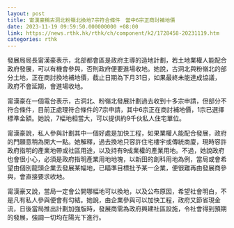 ```yaml
---
layout: post
title: 甯漢豪稱古洞北粉嶺北換地7宗符合條件　當中6宗正商討補地價
date: 2023-11-19 09:59:50.000000000 +08:00
link: https://news.rthk.hk/rthk/ch/component/k2/1728458-20231119.htm
categories: rthk
---
```


發展局局長甯漢豪表示，北部都會區是政府主導的造地計劃，若土地業權人能配合政府發展，可以有機會參與，否則政府便要進場收地。她說，古洞北與粉嶺北的部分土地，正在商討換地補地價，截止日期為下月31日，如果最終未能達成協議，政府不會延期，會進場收地。

甯漢豪在一個電台表示，古洞北、粉嶺北發展計劃過去收到十多宗申請，但部分不符合條件，目前正處理符合條件的7宗申請，其中6宗正在商討補地價，1宗已選擇標準金額。她說，7幅地相當大，可以提供約9千伙私人住宅單位。

甯漢豪說，私人參與計劃其中一個好處是加快工程，如果業權人能配合發展，政府的門願意稍為開大一點。她解釋，過去換地只容許住宅樓宇或傳統商廈，現時容許政府指明的產業地帶或社區用途，以及持有9成業權的產業用地。不過，她說政府也會很小心，必須是政府指明產業用地地塊，以新田的創科用地為例，當局或會希望由個別龍頭企業去發展某幅地，已瞄準目標批予某一企業，便很難再由發展商參與，會直接要求收地。

甯漢豪又說，當局一定會公開哪幅地可以換地，以及公布原因，希望社會明白，不是凡有私人參與便會有勾結。她說，由企業參與可以加快工程，政府又節省現金流，日後當局推出計劃加強版時，發展商需為政府興建社區設施，令社會得到預期的發展，強調一切均在陽光下進行。
